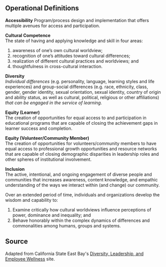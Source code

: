 ## Operational Definitions

**Accessibility**
Program/process design and implementation that offers multiple avenues for access and participation.

**Cultural Competence**  
The state of having and applying knowledge and skill in four areas: 
1. awareness of one’s own cultural worldview; 
2. recognition of one’s attitudes toward cultural differences; 
3. realization of different cultural practices and worldviews; and 
4. thoughtfulness in cross-cultural interaction. 

**Diversity**   
*Individual differences* (e.g. personality, language, learning styles and life experiences) and group-social differences (e.g. race, ethnicity, class, gender, gender identity, sexual orientation, sexual identity, country of origin and ability status, as well as cultural, political, religious or other affiliations) *that can be engaged in the service of learning.*   

**Equity (Learner)**  
The creation of opportunities for equal access to and participation in educational programs that are capable of closing the achievement gaps in learner success and completion.   

**Equity (Volunteer/Community Member)**  
The creation of opportunities for volunteers/community members to have equal access to professional growth opportunities and resource networks that are capable of closing demographic disparities in leadership roles and other spheres of institutional involvement. 

**Inclusion**   
The active, intentional, and ongoing engagement of diverse people and communities that increases awareness, content knowledge, and empathic understanding of the ways we interact within (and change) our community. 


Over an extended period of time, individuals and organizations develop the wisdom and capability to: 
1. Examine critically how cultural worldviews influence perceptions of power, dominance and inequality; and 
2. Behave honorably within the complex dynamics of differences and commonalities among humans, groups and systems.

## Source 
Adapted from California State East Bay's [Diversity, Leadership, and Employee Wellness](http://www.csueastbay.edu/about/diversity/files/docs/pdfs/operational-def-diversity-equity-inclusion.pdf) site.
